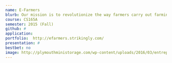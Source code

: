 ```yaml
---
name: E-Farmers
blurb: Our mission is to revolutionize the way farmers carry out farming and conduct agribusiness by introducing modern technology. Farmers who need superior equipment at low prices, businesses looking for better deals on products, and even businessmen looking to lease and own land will now have an up­to­date, advanced community in which to shop for the best deals.
course: CS165A
semester: 2015 (Fall)
github: #
application:
portfolio:  http://efarmers.strikingly.com/
presentation: #
bestbet: no
image: http://plymouthministorage.com/wp-content/uploads/2016/03/entrepreneurship-logo-entre1.jpg
---
```

